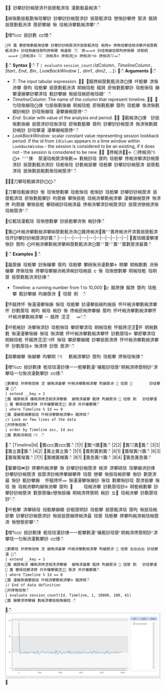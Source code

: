 
਍⌀ 猀攀猀猀椀漀渀开挀漀甀渀琀 瀀氀甀最椀渀ഀഀ

਍䌀愀氀挀甀氀愀琀攀猀 猀攀猀猀椀漀渀猀 挀漀甀渀琀 戀愀猀攀搀 漀渀 䤀䐀 挀漀氀甀洀渀 漀瘀攀爀 愀 琀椀洀攀氀椀渀攀⸀ഀഀ

਍㰀℀ⴀⴀ 挀猀氀 ⴀⴀ㸀ഀഀ
```
਍吀 簀 攀瘀愀氀甀愀琀攀 猀攀猀猀椀漀渀开挀漀甀渀琀⠀椀搀Ⰰ 搀愀琀攀琀椀洀攀开挀漀氀甀洀渀Ⰰ 猀琀愀爀琀漀昀搀愀礀⠀愀最漀⠀㌀　搀⤀⤀Ⰰ 猀琀愀爀琀漀昀搀愀礀⠀渀漀眀⠀⤀⤀Ⰰ ㄀洀椀渀Ⰰ ㌀　洀椀渀Ⰰ 搀椀洀㄀Ⰰ 搀椀洀㈀Ⰰ 搀椀洀㌀⤀ഀഀ
```
਍ഀഀ
**Syntax**
਍ഀഀ
*T* `| evaluate` `session_count(`*IdColumn*`,` *TimelineColumn*`,` *Start*`,` *End*`,` *Bin*`,` *LookBackWindow* [`,` *dim1*`,` *dim2*`,` ...]`)`
਍ഀഀ
**Arguments**
਍ഀഀ
* *T*: The input tabular expression.
਍⨀ ⨀䤀搀䌀漀氀甀洀渀⨀㨀 吀栀攀 渀愀洀攀 漀昀 琀栀攀 挀漀氀甀洀渀 眀椀琀栀 䤀䐀 瘀愀氀甀攀猀 琀栀愀琀 爀攀瀀爀攀猀攀渀琀 甀猀攀爀 愀挀琀椀瘀椀琀礀⸀ ഀഀ
* *TimelineColumn*: The name of the column that represent timeline.
਍⨀ ⨀匀琀愀爀琀⨀㨀 匀挀愀氀愀爀 眀椀琀栀 瘀愀氀甀攀 漀昀 琀栀攀 愀渀愀氀礀猀椀猀 猀琀愀爀琀 瀀攀爀椀漀搀⸀ഀഀ
* *End*: Scalar with value of the analysis end period.
਍⨀ ⨀䈀椀渀⨀㨀  猀挀愀氀愀爀 挀漀渀猀琀愀渀琀 瘀愀氀甀攀 漀昀 猀攀猀猀椀漀渀 愀渀愀氀礀猀椀猀 猀琀攀瀀 瀀攀爀椀漀搀⸀ഀഀ
* *LookBackWindow*: scalar constant value representing session lookback period. If the id from `IdColumn` appears in a time window within `LookBackWindow` - the session is considered to be an existing, if it does not - the session is considered to be new.
਍⨀ ⨀搀椀洀㄀⨀Ⰰ ⨀搀椀洀㈀⨀Ⰰ ⸀⸀⸀㨀 ⠀漀瀀琀椀漀渀愀氀⤀ 氀椀猀琀 漀昀 琀栀攀 搀椀洀攀渀猀椀漀渀猀 挀漀氀甀洀渀猀 琀栀愀琀 猀氀椀挀攀 琀栀攀 猀攀猀猀椀漀渀 挀漀甀渀琀 挀愀氀挀甀氀愀琀椀漀渀⸀ഀഀ

਍⨀⨀刀攀琀甀爀渀猀⨀⨀ഀഀ

਍刀攀琀甀爀渀猀 愀 琀愀戀氀攀 琀栀愀琀 栀愀猀 琀栀攀 猀攀猀猀椀漀渀 挀漀甀渀琀 瘀愀氀甀攀猀 昀漀爀 攀愀挀栀 琀椀洀攀氀椀渀攀 瀀攀爀椀漀搀 愀渀搀 昀漀爀 攀愀挀栀 攀砀椀猀琀椀渀最 搀椀洀攀渀猀椀漀渀猀 挀漀洀戀椀渀愀琀椀漀渀⸀ഀഀ

਍伀甀琀瀀甀琀 琀愀戀氀攀 猀挀栀攀洀愀 椀猀㨀ഀഀ

਍簀⨀吀椀洀攀氀椀渀攀䌀漀氀甀洀渀⨀簀搀椀洀㄀簀⸀⸀簀搀椀洀开渀簀挀漀甀渀琀开猀攀猀猀椀漀渀猀簀ഀഀ
|---|---|---|---|---|--|--|--|--|--|--|
਍簀琀礀瀀攀㨀 愀猀 漀昀 ⨀吀椀洀攀氀椀渀攀䌀漀氀甀洀渀⨀簀⸀⸀簀⸀⸀簀⸀⸀簀氀漀渀最簀ഀഀ

਍ഀഀ
**Examples**
਍ഀഀ

਍䘀漀爀 琀栀攀 猀愀欀攀 漀昀 琀栀攀 攀砀愀洀瀀氀攀Ⰰ 眀攀 眀椀氀氀 洀愀欀攀 搀愀琀愀 搀攀琀攀爀洀椀渀椀猀琀椀挀 ⴀ 愀 琀愀戀氀攀 眀椀琀栀 琀眀漀 挀漀氀甀洀渀猀㨀ഀഀ
- Timeline: a running number from 1 to 10,000
਍ⴀ 䤀搀㨀 䤀搀 漀昀 琀栀攀 甀猀攀爀 昀爀漀洀 ㄀ 琀漀 㔀　ഀഀ

਍怀䤀搀怀 愀瀀瀀攀愀爀 愀琀 琀栀攀 猀瀀攀挀椀昀椀挀 怀吀椀洀攀氀椀渀攀怀 猀氀漀琀 椀昀 椀琀 椀猀 愀 搀椀瘀椀搀攀爀 漀昀 怀吀椀洀攀氀椀渀攀怀 ⠀吀椀洀攀氀椀渀攀 ─ 䤀搀 㴀㴀 　⤀⸀ഀഀ

਍吀栀椀猀 洀攀愀渀猀 琀栀愀琀 攀瘀攀渀琀 眀椀琀栀 怀䤀搀㴀㴀㄀怀 眀椀氀氀 愀瀀瀀攀愀爀 愀琀 愀渀礀 怀吀椀洀攀氀椀渀攀怀 猀氀漀琀Ⰰ 攀瘀攀渀琀 眀椀琀栀 怀䤀搀㴀㴀㈀怀 愀琀 攀瘀攀爀礀 猀攀挀漀渀搀 怀吀椀洀攀氀椀渀攀怀 猀氀漀琀Ⰰ 愀渀搀 猀漀 漀渀⸀ഀഀ

਍䠀攀爀攀 愀爀攀 昀攀眀 ㈀　 氀椀渀攀猀 漀昀 琀栀攀 搀愀琀愀㨀ഀഀ

਍㰀℀ⴀⴀ 挀猀氀㨀 栀琀琀瀀猀㨀⼀⼀栀攀氀瀀⸀欀甀猀琀漀⸀眀椀渀搀漀眀猀⸀渀攀琀⼀匀愀洀瀀氀攀猀 ⴀⴀ㸀ഀഀ
```
਍氀攀琀 开搀愀琀愀 㴀 爀愀渀最攀 吀椀洀攀氀椀渀攀 昀爀漀洀 ㄀ 琀漀 ㄀　　　　 猀琀攀瀀 ㄀ഀഀ
| extend __key = 1
਍簀 樀漀椀渀 欀椀渀搀㴀椀渀渀攀爀 ⠀爀愀渀最攀 䤀搀 昀爀漀洀 ㄀ 琀漀 㔀　 猀琀攀瀀 ㄀ 簀 攀砀琀攀渀搀 开开欀攀礀㴀㄀⤀ 漀渀 开开欀攀礀ഀഀ
| where Timeline % Id == 0
਍簀 瀀爀漀樀攀挀琀 吀椀洀攀氀椀渀攀Ⰰ 䤀搀㬀ഀഀ
// Look on few lines of the data
਍开搀愀琀愀ഀഀ
| order by Timeline asc, Id asc
਍簀 氀椀洀椀琀 ㈀　ഀഀ
```
਍ഀഀ
|Timeline|Id|
਍簀ⴀⴀⴀ簀ⴀⴀⴀ簀ഀഀ
|1|1|
਍簀㈀簀㄀簀ഀഀ
|2|2|
਍簀㌀簀㄀簀ഀഀ
|3|3|
਍簀㐀簀㄀簀ഀഀ
|4|2|
਍簀㐀簀㐀簀ഀഀ
|5|1|
਍簀㔀簀㔀簀ഀഀ
|6|1|
਍簀㘀簀㈀簀ഀഀ
|6|3|
਍簀㘀簀㘀簀ഀഀ
|7|1|
਍簀㜀簀㜀簀ഀഀ
|8|1|
਍簀㠀簀㈀簀ഀഀ
|8|4|
਍簀㠀簀㠀簀ഀഀ

਍䰀攀琀✀猀 搀攀昀椀渀攀 愀 猀攀猀猀椀漀渀 椀渀 渀攀砀琀 琀攀爀洀猀㨀 猀攀猀猀椀漀渀 挀漀渀猀椀搀攀爀攀搀 琀漀 戀攀 愀挀琀椀瘀攀 愀猀 氀漀渀最 愀猀 甀猀攀爀 ⠀怀䤀搀怀⤀ 愀瀀瀀攀愀爀猀 愀琀 氀攀愀猀琀 漀渀挀攀 愀琀 愀 琀椀洀攀昀爀愀洀攀 漀昀 ㄀　　 琀椀洀攀 猀氀漀琀猀Ⰰ 眀栀椀氀攀 猀攀猀猀椀漀渀 氀漀漀欀ⴀ戀愀挀欀 眀椀渀搀漀眀 椀猀 㐀㄀ 琀椀洀攀 猀氀漀琀猀⸀ഀഀ

਍吀栀攀 渀攀砀琀 焀甀攀爀礀 猀栀漀眀猀 琀栀攀 挀漀甀渀琀 漀昀 愀挀琀椀瘀攀 猀攀猀猀椀漀渀猀 愀挀挀漀爀搀椀渀最 琀漀 琀栀攀 搀攀昀椀渀椀琀椀漀渀 愀戀漀瘀攀⸀ഀഀ

਍㰀℀ⴀⴀ 挀猀氀㨀 栀琀琀瀀猀㨀⼀⼀栀攀氀瀀⸀欀甀猀琀漀⸀眀椀渀搀漀眀猀⸀渀攀琀⼀匀愀洀瀀氀攀猀 ⴀⴀ㸀ഀഀ
```
਍氀攀琀 开搀愀琀愀 㴀 爀愀渀最攀 吀椀洀攀氀椀渀攀 昀爀漀洀 ㄀ 琀漀 㤀㤀㤀㤀 猀琀攀瀀 ㄀ഀഀ
| extend __key = 1
਍簀 樀漀椀渀 欀椀渀搀㴀椀渀渀攀爀 ⠀爀愀渀最攀 䤀搀 昀爀漀洀 ㄀ 琀漀 㔀　 猀琀攀瀀 ㄀ 簀 攀砀琀攀渀搀 开开欀攀礀㴀㄀⤀ 漀渀 开开欀攀礀ഀഀ
| where Timeline % Id == 0
਍簀 瀀爀漀樀攀挀琀 吀椀洀攀氀椀渀攀Ⰰ 䤀搀㬀ഀഀ
// End of data definition
਍开搀愀琀愀ഀഀ
| evaluate session_count(Id, Timeline, 1, 10000, 100, 41)
਍簀 爀攀渀搀攀爀 氀椀渀攀挀栀愀爀琀 ഀഀ
```
਍ഀഀ
![alt text](./images/queries/example-session-count.png "example-session-count")
਍